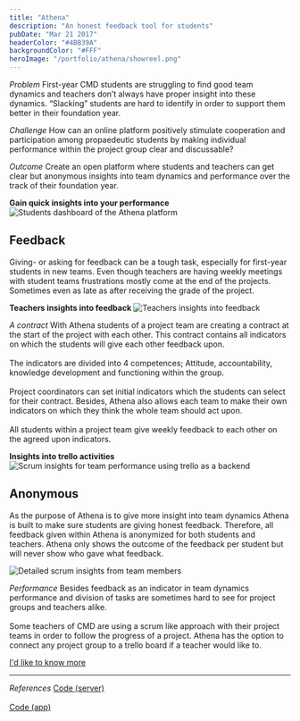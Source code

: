 ```yaml
---
title: "Athena"
description: "An honest feedback tool for students"
pubDate: "Mar 21 2017"
headerColor: "#4BB39A"
backgroundColor: "#FFF"
heroImage: "/portfolio/athena/showreel.png"
---
```


_Problem_
First-year CMD students are struggling to find good team dynamics and teachers don’t always have proper insight into these dynamics. “Slacking” students are hard to identify in order to support them better in their foundation year.

_Challenge_
How can an online platform positively stimulate cooperation and participation among propaedeutic students by making individual performance within the project group clear and discussable?

_Outcome_
Create an open platform where students and teachers can get clear but anonymous insights into team dynamics and performance over the track of their foundation year.

**Gain quick insights into your performance**
![Students dashboard of the Athena platform](/portfolio/athena/dashboard.png)

## Feedback

Giving- or asking for feedback can be a tough task, especially for first-year students in new teams. Even though teachers are having weekly meetings with student teams frustrations mostly come at the end of the projects. Sometimes even as late as after receiving the grade of the project.

**Teachers insights into feedback**
![Teachers insights into feedback](/portfolio/athena/feedback.png)

_A contract_
With Athena students of a project team are creating a contract at the start of the project with each other. This contract contains all indicators on which the students will give each other feedback upon.<br/><br/>
The indicators are divided into 4 competences; Attitude, accountability, knowledge development and functioning within the group.
<br/><br/>
Project coordinators can set initial indicators which the students can select for their contract. Besides, Athena also allows each team to make their own indicators on which they think the whole team should act upon.
<br/><br/>
All students within a project team give weekly feedback to each other on the agreed upon indicators.

**Insights into trello activities**
![Scrum insights for team performance using trello as a backend](/portfolio/athena/workload.png)

## Anonymous

As the purpose of Athena is to give more insight into team dynamics Athena is built to make sure students are giving honest feedback. Therefore, all feedback given within Athena is anonymized for both students and teachers. Athena only shows the outcome of the feedback per student but will never show who gave what feedback.

![Detailed scrum insights from team members](/portfolio/athena/workload_2.png)

_Performance_
Besides feedback as an indicator in team dynamics performance and division of tasks are sometimes hard to see for project groups and teachers alike. <br/><br/>
Some teachers of CMD are using a scrum like approach with their project teams in order to follow the progress of a project. Athena has the option to connect any project group to a trello board if a teacher would like to.

<a href="mailto:mail@sanderboer.nl?subject=Let's chat!&body=Hi, I'd like to talk about Athena," aria-label="Send me an email to I can tell you more">I'd like to know more</a>

<hr />

_References_
<span>
    <a href="https://github.com/xiduzo/afstudeerproject_backend" target="_blank">Code (server)</a><br/><br/>
    <a href="https://github.com/xiduzo/afstudeerproject" target="_blank">Code (app)</a>
</span>
